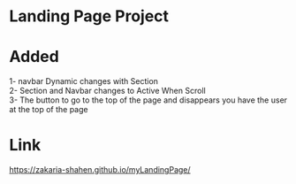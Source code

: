 # Landing Page Project

# Added
1- navbar Dynamic changes with Section <br>
2- Section and Navbar changes to Active When Scroll <br>
3- The button to go to the top of the page and disappears you have the user at the top of the page <br>

# Link 
  https://zakaria-shahen.github.io/myLandingPage/
